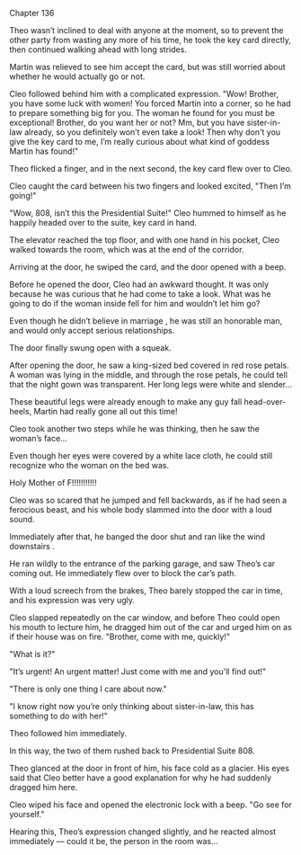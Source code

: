 Chapter 136

Theo wasn’t inclined to deal with anyone at the moment, so to prevent the other party from wasting any more of his time, he took the key card directly, then continued walking ahead with long strides.


Martin was relieved to see him accept the card, but was still worried about whether he would actually go or not.


Cleo followed behind him with a complicated expression. "Wow! Brother, you have some luck with women! You forced Martin into a corner, so he had to prepare something big for you. The woman he found for you must be exceptional! Brother, do you want her or not? Mm, but you have sister-in-law already, so you definitely won’t even take a look! Then why don't you give the key card to me, I’m really curious about what kind of goddess Martin has found!"


Theo flicked a finger, and in the next second, the key card flew over to Cleo.


Cleo caught the card between his two fingers and looked excited, "Then I’m going!"


"Wow, 808, isn’t this the Presidential Suite!" Cleo hummed to himself as he happily headed over to the suite, key card in hand.


The elevator reached the top floor, and with one hand in his pocket, Cleo walked towards the room, which was at the end of the corridor.


Arriving at the door, he swiped the card, and the door opened with a beep.


Before he opened the door, Cleo had an awkward thought. It was only because he was curious that he had come to take a look. What was he going to do if the woman inside fell for him and wouldn’t let him go?


Even though he didn’t believe in marriage , he was still an honorable man, and would only accept serious relationships.


The door finally swung open with a squeak.


After opening the door, he saw a king-sized bed covered in red rose petals. A woman was lying in the middle, and through the rose petals, he could tell that the night gown was transparent. Her long legs were white and slender…


These beautiful legs were already enough to make any guy fall head-over-heels, Martin had really gone all out this time!


Cleo took another two steps while he was thinking, then he saw the woman’s face…


Even though her eyes were covered by a white lace cloth, he could still recognize who the woman on the bed was.


Holy Mother of F!!!!!!!!!!!


Cleo was so scared that he jumped and fell backwards, as if he had seen a ferocious beast, and his whole body slammed into the door with a loud sound.


Immediately after that, he banged the door shut and ran like the wind downstairs .


He ran wildly to the entrance of the parking garage, and saw Theo’s car coming out. He immediately flew over to block the car’s path.


With a loud screech from the brakes, Theo barely stopped the car in time, and his expression was very ugly.


Cleo slapped repeatedly on the car window, and before Theo could open his mouth to lecture him, he dragged him out of the car and urged him on as if their house was on fire. "Brother, come with me, quickly!"


"What is it?"


"It’s urgent! An urgent matter! Just come with me and you'll find out!"


"There is only one thing I care about now."


"I know right now you’re only thinking about sister-in-law, this has something to do with her!"


Theo followed him immediately.


In this way, the two of them rushed back to Presidential Suite 808.


Theo glanced at the door in front of him, his face cold as a glacier. His eyes said that Cleo better have a good explanation for why he had suddenly dragged him here.


Cleo wiped his face and opened the electronic lock with a beep. "Go see for yourself."


Hearing this, Theo’s expression changed slightly, and he reacted almost immediately — could it be, the person in the room was…

